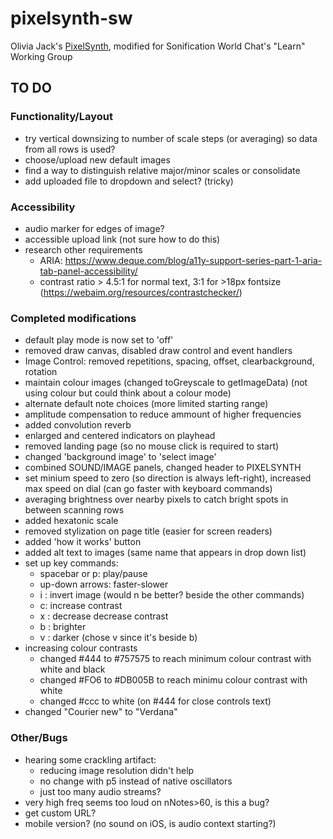 # pixelsynth-sw
Olivia Jack's [PixelSynth](https://ojack.xyz/PIXELSYNTH/), modified for Sonification World Chat's "Learn" Working Group


## TO DO

### Functionality/Layout
* try vertical downsizing to number of scale steps (or averaging) so data from all rows is used?
* choose/upload new default images
* find a way to distinguish relative major/minor scales or consolidate
* add uploaded file to dropdown and select? (tricky)

### Accessibility
* audio marker for edges of image?
* accessible upload link (not sure how to do this)
* research other requirements
  * ARIA: https://www.deque.com/blog/a11y-support-series-part-1-aria-tab-panel-accessibility/
  * contrast ratio > 4.5:1 for normal text, 3:1 for >18px fontsize (https://webaim.org/resources/contrastchecker/)

### Completed modifications
* default play mode is now set to 'off'
* removed draw canvas, disabled draw control and event handlers
* Image Control: removed repetitions, spacing, offset, clearbackground, rotation
* maintain colour images (changed toGreyscale to getImageData) (not using colour but could think about a colour mode)
* alternate default note choices (more limited starting range)
* amplitude compensation to reduce ammount of higher frequencies
* added convolution reverb
* enlarged and centered indicators on playhead
* removed landing page (so no mouse click is required to start)
* changed 'background image' to 'select image'
* combined SOUND/IMAGE panels, changed header to PIXELSYNTH
* set minium speed to zero (so direction is always left-right), increased max speed on dial (can go faster with keyboard commands)
* averaging brightness over nearby pixels to catch bright spots in between scanning rows
* added hexatonic scale
* removed stylization on page title (easier for screen readers)
* added 'how it works' button
* added alt text to images (same name that appears in drop down list)
* set up key commands:
  * spacebar or p: play/pause
  * up-down arrows: faster-slower
  * i : invert image (would n be better? beside the other commands)
  * c: increase contrast
  * x : decrease decrease contrast
  * b : brighter
  * v : darker (chose v since it's beside b)
* increasing colour contrasts
  * changed #444 to #757575 to reach minimum colour contrast with white and black
  * changed #FO6 to #DB005B to reach minimu colour contrast with white
  * changed #ccc to white (on #444 for close controls text)
* changed "Courier new" to "Verdana"

### Other/Bugs
* hearing some crackling artifact:
  * reducing image resolution didn't help
  * no change with p5 instead of native oscillators
  * just too many audio streams?
* very high freq seems too loud on nNotes>60, is this a bug?
* get custom URL?
* mobile version? (no sound on iOS, is audio context starting?)
